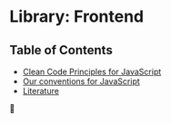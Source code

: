 # Library: Frontend

## Table of Contents

-   [Clean Code Principles for JavaScript](clean-code-js.md)
-   [Our conventions for JavaScript](js-conventions.md)
-   [Literature](literature.md)

🦄
